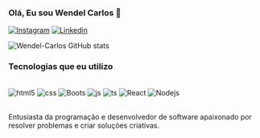 ### Olá, Eu sou Wendel Carlos 🚀

[![Instagram](https://img.shields.io/badge/Instagram-E4405F?style=for-the-badge&logo=instagram&logoColor=white)](https://instagram.com/wendel_carlos87?igshid=OGQ5ZDc2ODk2ZA==)
[![Linkedin](https://img.shields.io/badge/LinkedIn-0077B5?style=for-the-badge&logo=linkedin&logoColor=white)](https://www.linkedin.com/in/wcdesenvolvedor?lipi=urn%3Ali%3Apage%3Ad_flagship3_profile_view_base_contact_details%3BytFClX%2B3TFWarz4w8mrikg%3D%3D)

![Wendel-Carlos GitHub stats](https://github-readme-stats.vercel.app/api?username=Wendel-Carlos&show_icons=true&theme=radical)

### Tecnologias que eu utilizo

<div style= "display: inline_block"><br/>
<img align="center " alt="html5" src="https://img.shields.io/badge/HTML5-E34F26?style=for-the-badge&logo=html5&logoColor=white" />
<img align="center " alt="css" src="https://img.shields.io/badge/CSS3-1572B6?style=for-the-badge&logo=css3&logoColor=white" />
<img align="center " alt="Boots" src="https://img.shields.io/badge/Bootstrap-563D7C?style=for-the-badge&logo=bootstrap&logoColor=white" />
<img align="center " alt="js" src="https://img.shields.io/badge/JavaScript-323330?style=for-the-badge&logo=javascript&logoColor=F7DF1E" />
<img align="center " alt="ts" src="https://img.shields.io/badge/TypeScript-007ACC?style=for-the-badge&logo=typescript&logoColor=white" />
<img align="center " alt="React" src="https://img.shields.io/badge/React-20232A?style=for-the-badge&logo=react&logoColor=61DAFB" />
<img align="center " alt="Nodejs" src="https://img.shields.io/badge/Node.js-43853D?style=for-the-badge&logo=node.js&logoColor=white" />
</div><br/>


Entusiasta da programação e desenvolvedor de software apaixonado por resolver problemas e criar soluções criativas.

